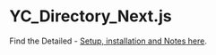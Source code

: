 # YC_Directory_Next.js

Find the Detailed - [Setup, installation and Notes here](https://github.com/abhimvp/yc_directory_nextjs/blob/main/Notes/README.md).

